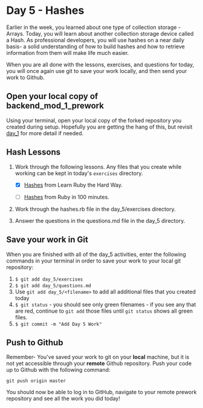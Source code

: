 # Day 5 - Hashes

Earlier in the week, you learned about one type of collection storage - Arrays.  Today, you will learn about another collection storage device called a Hash. As professional developers, you will use hashes on a near daily basis- a solid understanding of how to build hashes and how to retrieve information from them will make life much easier.

When you are all done with the lessons, exercises, and questions for today, you will once again use git to save your work locally, and then send your work to Github.

## Open your local copy of backend_mod_1_prework

Using your terminal, open your local copy of the forked repository you created during setup. Hopefully you are getting the hang of this, but revisit [day_1](../day_1) for more detail if needed.

## Hash Lessons

1. Work through the following lessons. Any files that you create while working can be kept in today's `exercises` directory. 

    - [x] [Hashes](https://learnrubythehardway.org/book/ex39.html) from Learn Ruby the Hard Way.

    - [ ] [Hashes](http://tutorials.jumpstartlab.com/projects/ruby_in_100_minutes.html#8.-hashes) from Ruby in 100 minutes.

1. Work through the hashes.rb file in the day_5/exercises directory.

1. Answer the questions in the questions.md file in the day_5 directory.

## Save your work in Git

When you are finished with all of the day_5 activities, enter the following commands in your terminal in order to save your work to your local git repository:

1. `$ git add day_5/exercises`
1. `$ git add day_5/questions.md`
1. Use `git add day_5/<filename>` to add all additional files that you created today
1. `$ git status` - you should see only green filenames - if you see any that are red, continue to `git add` those files until `git status` shows all green files.
1. `$ git commit -m "Add Day 5 Work"`

## Push to Github

Remember- You've saved your work to git on your **local** machine, but it is not yet accessible through your **remote** Github repository. Push your code up to Github with the following command:

```
git push origin master
```

You should now be able to log in to GitHub, navigate to your remote prework repository and see all the work you did today!
